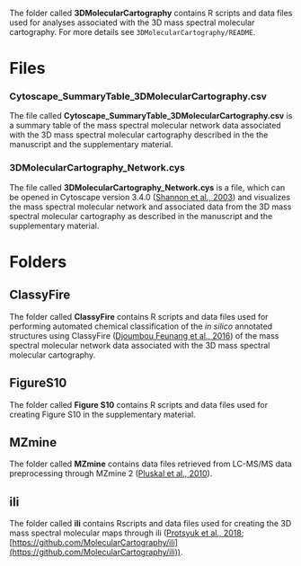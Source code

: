 The folder called **3DMolecularCartography** contains R scripts and data files used for analyses associated with the 3D mass spectral molecular cartography. For more details see `3DMolecularCartography/README`.

# Files

### Cytoscape_SummaryTable_3DMolecularCartography.csv 

The file called **Cytoscape_SummaryTable_3DMolecularCartography.csv** is a summary table of the mass spectral molecular network data associated with the 3D mass spectral molecular cartography described in the the manuscript and the supplementary material.

### 3DMolecularCartography_Network.cys

The file called **3DMolecularCartography_Network.cys** is a file, which can be opened in Cytoscape version 3.4.0 ([Shannon et al., 2003](https://genome.cshlp.org/content/13/11/2498.full)) and visualizes the mass spectral molecular network and associated data from the 3D mass spectral molecular cartography as described in the manuscript and the supplementary material.

# Folders

## ClassyFire

The folder called **ClassyFire** contains R scripts and data files used for performing automated chemical classification of the <i>in silico</i> annotated structures using ClassyFire ([Djoumbou Feunang et al., 2016](https://jcheminf.springeropen.com/articles/10.1186/s13321-016-0174-y)) of the mass spectral molecular network data associated with the 3D mass spectral molecular cartography.

## FigureS10

The folder called **Figure S10** contains R scripts and data files used for creating Figure S10 in the supplementary material.

## MZmine

The folder called **MZmine** contains data files retrieved from LC-MS/MS data preprocessing through MZmine 2 ([Pluskal et al., 2010](https://bmcbioinformatics.biomedcentral.com/articles/10.1186/1471-2105-11-395)).

## ili

The folder called **ili** contains Rscripts and data files used for creating the 3D mass spectral molecular maps through ili ([Protsyuk et al., 2018](https://www.nature.com/articles/nprot.2017.122); [https://github.com/MolecularCartography/ili](https://github.com/MolecularCartography/ili)).
